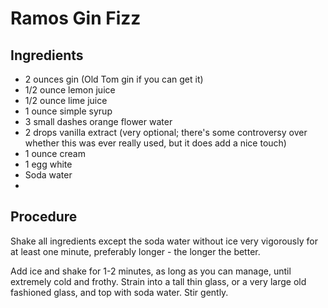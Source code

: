 # Ramos Gin Fizz

## Ingredients
* 2 ounces gin (Old Tom gin if you can get it)
* 1/2 ounce lemon juice
* 1/2 ounce lime juice
* 1 ounce simple syrup
* 3 small dashes orange flower water
* 2 drops vanilla extract (very optional; there's some controversy over whether this was ever really used, but it does add a nice touch)
* 1 ounce cream
* 1 egg white
* Soda water
* 
## Procedure
Shake all ingredients except the soda water without ice very vigorously for at least one minute, preferably longer - the longer the better.

Add ice and shake for 1-2 minutes, as long as you can manage, until extremely cold and frothy. Strain into a tall thin glass, or a very large old fashioned glass, and top with soda water. Stir gently.
